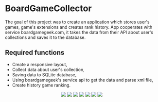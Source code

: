 # BoardGameCollector
The goal of this project was to create an application which stores user's games, game's extensions and creates rank history.
App cooperates with service boardgamegeek.com, it takes the data from their API about user's collections and saves it to the database. 

## Required functions

- Create a responsive layout, <br>
- Collect data about user's collection, <br>
- Saving data to SQLite database, <br>
- Using boardgamegeek's service api to get the data and parse xml file,  <br>
- Create history game ranking.  <br>


<p align="center">
<img src="https://user-images.githubusercontent.com/81914576/171814816-686c2b5b-deda-4e32-a439-a40486447b95.jpg">
<img src="https://user-images.githubusercontent.com/81914576/171814817-399934c7-6f8b-46b9-b966-d35dd95d3032.jpg">
<img src="https://user-images.githubusercontent.com/81914576/171814819-c303250b-c1a7-478b-97c8-5877da44e48a.jpg">
<img src="https://user-images.githubusercontent.com/81914576/171814820-037bd977-9cb7-4650-b2db-1e22210b1fc5.jpg">
<img src="https://user-images.githubusercontent.com/81914576/171814822-7a7a2d5a-9b7b-457e-86d5-eb392496f46f.jpg">
<img src="https://user-images.githubusercontent.com/81914576/171814823-f78f8dba-d17b-4ce4-8be9-5b8ff609a23d.jpg">
<img src="https://user-images.githubusercontent.com/81914576/171814825-83faaf60-4f7d-432f-a633-bc3fc8f318d4.jpg">
</p>

